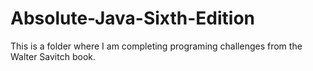 # Absolute-Java-Sixth-Edition
This is a folder where I am completing programing challenges from the Walter Savitch book. 
